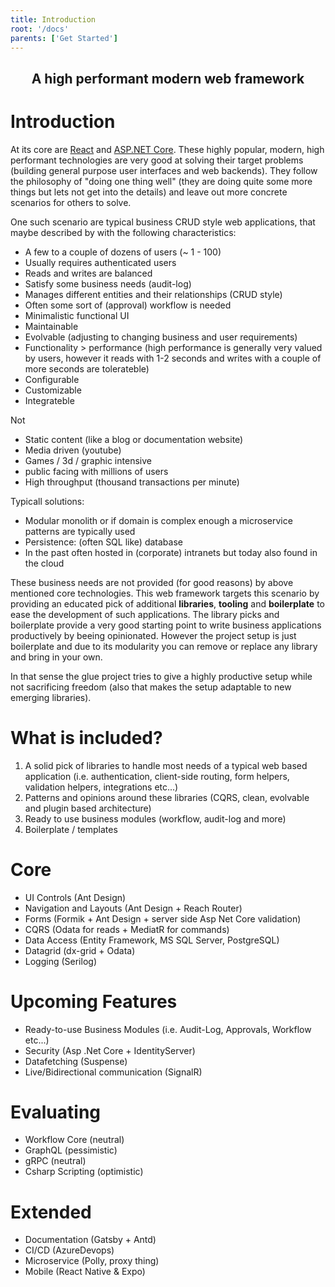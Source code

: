 ```yaml
---
title: Introduction
root: '/docs'
parents: ['Get Started']
---
```


<h2 align="center">
A high performant modern web framework
</h2>

# Introduction

At its core are [React](https://reactjs.org/) and [ASP.NET Core](https://docs.microsoft.com/en-us/aspnet/core/?view=aspnetcore-2.2). These highly popular, modern, high performant technologies are very good at solving their target problems (building general purpose user interfaces and web backends). They follow the philosophy of "doing one thing well" (they are doing quite some more things but lets not get into the details) and leave out more concrete scenarios for others to solve.

One such scenario are typical business CRUD style web applications, that maybe described by with the following characteristics:

- A few to a couple of dozens of users (~ 1 - 100)
- Usually requires authenticated users
- Reads and writes are balanced
- Satisfy some business needs (audit-log)
- Manages different entities and their relationships (CRUD style)
- Often some sort of (approval) workflow is needed
- Minimalistic functional UI
- Maintainable
- Evolvable (adjusting to changing business and user requirements)
- Functionality > performance (high performance is generally very valued by users, however it reads with 1-2 seconds and writes with a couple of more seconds are tolerateble)
- Configurable
- Customizable
- Integrateble

Not

- Static content (like a blog or documentation website)
- Media driven (youtube)
- Games / 3d / graphic intensive
- public facing with millions of users
- High throughput (thousand transactions per minute)

Typicall solutions:

- Modular monolith or if domain is complex enough a microservice patterns are typically used
- Persistence: (often SQL like) database
- In the past often hosted in (corporate) intranets but today also found in the cloud

These business needs are not provided (for good reasons) by above mentioned core technologies. This web framework targets this scenario by providing an educated pick of additional **libraries**, **tooling** and **boilerplate** to ease the development of such applications. The library picks and boilerplate provide a very good starting point to write business applications productively by beeing opinionated. However the project setup is just boilerplate and due to its modularity you can remove or replace any library and bring in your own.

In that sense the glue project tries to give a highly productive setup while not sacrificing freedom (also that makes the setup adaptable to new emerging libraries).

# What is included?

1. A solid pick of libraries to handle most needs of a typical web based application (i.e. authentication, client-side routing, form helpers, validation helpers, integrations etc...)
2. Patterns and opinions around these libraries (CQRS, clean, evolvable and plugin based architecture)
3. Ready to use business modules (workflow, audit-log and more)
4. Boilerplate / templates

# Core

- UI Controls (Ant Design)
- Navigation and Layouts (Ant Design + Reach Router)
- Forms (Formik + Ant Design + server side Asp Net Core validation)
- CQRS (Odata for reads + MediatR for commands)
- Data Access (Entity Framework, MS SQL Server, PostgreSQL)
- Datagrid (dx-grid + Odata)
- Logging (Serilog)

# Upcoming Features

- Ready-to-use Business Modules (i.e. Audit-Log, Approvals, Workflow etc...)
- Security (Asp .Net Core + IdentityServer)
- Datafetching (Suspense)
- Live/Bidirectional communication (SignalR)

# Evaluating

- Workflow Core (neutral)
- GraphQL (pessimistic)
- gRPC (neutral)
- Csharp Scripting (optimistic)

# Extended

- Documentation (Gatsby + Antd)
- CI/CD (AzureDevops)
- Microservice (Polly, proxy thing)
- Mobile (React Native & Expo)
